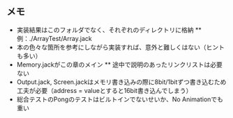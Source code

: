 ## メモ

* 実装結果はこのフォルダでなく、それぞれのディレクトリに格納
** 例：./ArrayTest/Array.jack
* 本の色々な箇所を参考にしながら実装すれば、意外と難しくはない（ヒントも多い）
* Memory.jackがこの章のメイン
** 途中で説明のあったリンクリストは必要ない
* Output.jack, Screen.jackはメモリ書き込みの際に8bit/1bitずつ書き込むため工夫が必要（address = valueとすると16bit書き込んでしまう）
* 総合テストのPongのテストはビルトインでないせいか、No Animationでも重い



